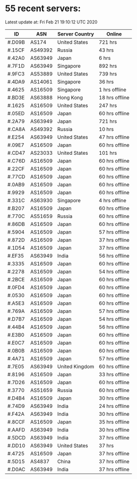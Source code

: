 # 55 recent servers:

Latest update at: Fri Feb 21 19:10:12 UTC 2020

| ID | ASN | Server Country | Online |
| -- | --- | -------------- | ------ |
| #.D09B | AS174 | United States | 721 hrs |
| #.15CF | AS49392 | Russia | 43 hrs |
| #.42A0 | AS63949 | Japan | 6 hrs |
| #.7F1D | AS63949 | Singapore | 892 hrs |
| #.9FC3 | AS53889 | United States | 739 hrs |
| #.4DA9 | AS14061 | Singapore | 36 hrs |
| #.4625 | AS16509 | Singapore | 1 hrs offline |
| #.BD3E | AS63888 | Hong Kong | 18 hrs offline |
| #.1625 | AS16509 | United States | 247 hrs |
| #.05ED | AS16509 | Japan | 60 hrs offline |
| #.2A79 | AS63949 | Japan | 721 hrs |
| #.CA8A | AS49392 | Russia | 10 hrs |
| #.E254 | AS63949 | United States | 47 hrs offline |
| #.09E7 | AS16509 | Japan | 60 hrs offline |
| #.CD47 | AS23033 | United States | 101 hrs |
| #.C76D | AS16509 | Japan | 60 hrs offline |
| #.22CF | AS16509 | Japan | 60 hrs offline |
| #.77CD | AS16509 | Japan | 60 hrs offline |
| #.0AB9 | AS16509 | Japan | 60 hrs offline |
| #.9929 | AS16509 | Japan | 60 hrs offline |
| #.331C | AS63930 | Singapore | 4 hrs offline |
| #.B207 | AS16509 | Japan | 60 hrs offline |
| #.770C | AS51659 | Russia | 60 hrs offline |
| #.86DB | AS16509 | Japan | 60 hrs offline |
| #.5904 | AS16509 | Japan | 57 hrs offline |
| #.872D | AS16509 | Japan | 37 hrs offline |
| #.1D54 | AS16509 | Japan | 37 hrs offline |
| #.EF35 | AS63949 | India | 56 hrs offline |
| #.3335 | AS16509 | Japan | 60 hrs offline |
| #.2278 | AS16509 | Japan | 54 hrs offline |
| #.2BCE | AS16509 | Japan | 60 hrs offline |
| #.0FD4 | AS16509 | Japan | 60 hrs offline |
| #.0530 | AS16509 | Japan | 60 hrs offline |
| #.A5E3 | AS16509 | Japan | 60 hrs offline |
| #.769A | AS16509 | Japan | 57 hrs offline |
| #.D7B7 | AS16509 | Japan | 54 hrs offline |
| #.44B4 | AS16509 | Japan | 56 hrs offline |
| #.E3B0 | AS16509 | Japan | 60 hrs offline |
| #.E0C7 | AS16509 | Japan | 60 hrs offline |
| #.0B0B | AS16509 | Japan | 60 hrs offline |
| #.4A71 | AS16509 | Japan | 57 hrs offline |
| #.7E05 | AS63949 | United Kingdom | 60 hrs offline |
| #.8196 | AS16509 | Japan | 33 hrs offline |
| #.7D26 | AS16509 | Japan | 60 hrs offline |
| #.3770 | AS51659 | Russia | 60 hrs offline |
| #.D4B4 | AS16509 | Japan | 30 hrs offline |
| #.74D9 | AS63949 | India | 24 hrs offline |
| #.F42A | AS63949 | India | 30 hrs offline |
| #.8CCF | AS16509 | Japan | 35 hrs offline |
| #.AAFD | AS63949 | India | 30 hrs offline |
| #.5DCD | AS63949 | India | 37 hrs offline |
| #.DD10 | AS63949 | United States | 37 hrs |
| #.4725 | AS16509 | Japan | 37 hrs offline |
| #.5D15 | AS4837 | China | 37 hrs offline |
| #.D0AC | AS63949 | India | 37 hrs offline |

